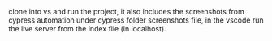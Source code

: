 clone into vs and run the project, it also includes the screenshots from cypress automation under cypress folder screenshots file, in the vscode run the live server from the index file (in localhost).

